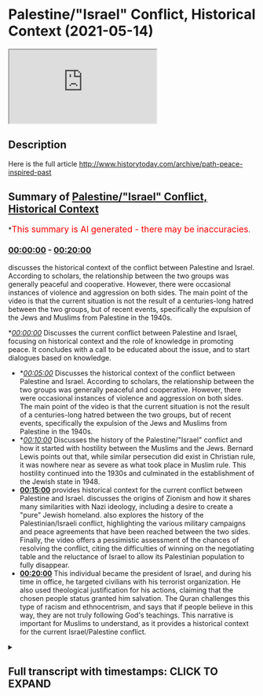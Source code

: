 # Palestine/"Israel" Conflict, Historical Context (2021-05-14)

<iframe loading='lazy' src='https://www.youtube.com/embed/9ZKuPycKiX8'></iframe>

## Description

Here is the full article 
http://www.historytoday.com/archive/path-peace-inspired-past

## Summary of [Palestine/"Israel" Conflict, Historical Context](https://www.youtube.com/watch?v=9ZKuPycKiX8)


*<span style="color:red; font-size:125%">This summary is AI generated - there may be inaccuracies</span>.

### [00:00:00](https://www.youtube.com/watch?v=9ZKuPycKiX8&t=0) - [00:20:00](https://www.youtube.com/watch?v=9ZKuPycKiX8&t=1200)

 discusses the historical context of the conflict between Palestine and Israel. According to scholars, the relationship between the two groups was generally peaceful and cooperative. However, there were occasional instances of violence and aggression on both sides. The main point of the video is that the current situation is not the result of a centuries-long hatred between the two groups, but of recent events, specifically the expulsion of the Jews and Muslims from Palestine in the 1940s.

**[00:00:00](https://www.youtube.com/watch?v=9ZKuPycKiX8&t=0)* Discusses the current conflict between Palestine and Israel, focusing on historical context and the role of knowledge in promoting peace. It concludes with a call to be educated about the issue, and to start dialogues based on knowledge.
* **[00:05:00](https://www.youtube.com/watch?v=9ZKuPycKiX8&t=300)* Discusses the historical context of the conflict between Palestine and Israel. According to scholars, the relationship between the two groups was generally peaceful and cooperative. However, there were occasional instances of violence and aggression on both sides. The main point of the video is that the current situation is not the result of a centuries-long hatred between the two groups, but of recent events, specifically the expulsion of the Jews and Muslims from Palestine in the 1940s.
* **[00:10:00](https://www.youtube.com/watch?v=9ZKuPycKiX8&t=600)* Discusses the history of the Palestine/"Israel" conflict and how it started with hostility between the Muslims and the Jews. Bernard Lewis points out that, while similar persecution did exist in Christian rule, it was nowhere near as severe as what took place in Muslim rule. This hostility continued into the 1930s and culminated in the establishment of the Jewish state in 1948.
* **[00:15:00](https://www.youtube.com/watch?v=9ZKuPycKiX8&t=900)**  provides historical context for the current conflict between Palestine and Israel. discusses the origins of Zionism and how it shares many similarities with Nazi ideology, including a desire to create a "pure" Jewish homeland.  also explores the history of the Palestinian/Israeli conflict, highlighting the various military campaigns and peace agreements that have been reached between the two sides. Finally, the video offers a pessimistic assessment of the chances of resolving the conflict, citing the difficulties of winning on the negotiating table and the reluctance of Israel to allow its Palestinian population to fully disappear.
* **[00:20:00](https://www.youtube.com/watch?v=9ZKuPycKiX8&t=1200)** This individual became the president of Israel, and during his time in office, he targeted civilians with his terrorist organization. He also used theological justification for his actions, claiming that the chosen people status granted him salvation. The Quran challenges this type of racism and ethnocentrism, and says that if people believe in this way, they are not truly following God's teachings. This narrative is important for Muslims to understand, as it provides a historical context for the current Israel/Palestine conflict.

<details><summary><h2>Full transcript with timestamps: CLICK TO EXPAND</h2></summary>

[0:00:02](https://youtu.be/9ZKuPycKiX8?t=2) we are witnessing some monstrous acts  
[0:00:04](https://youtu.be/9ZKuPycKiX8?t=4) being committed at the hands of the  
[0:00:05](https://youtu.be/9ZKuPycKiX8?t=5) israeli authorities  
[0:00:07](https://youtu.be/9ZKuPycKiX8?t=7) against civilian palestinians in  
[0:00:11](https://youtu.be/9ZKuPycKiX8?t=11) region and this is not something new  
[0:00:14](https://youtu.be/9ZKuPycKiX8?t=14) this is not something new that we are  
[0:00:16](https://youtu.be/9ZKuPycKiX8?t=16) witnessing we have witnessed this for  
[0:00:18](https://youtu.be/9ZKuPycKiX8?t=18) decades  
[0:00:19](https://youtu.be/9ZKuPycKiX8?t=19) since the advent of the so-called state  
[0:00:21](https://youtu.be/9ZKuPycKiX8?t=21) of israel in 1948 in may 1948  
[0:00:25](https://youtu.be/9ZKuPycKiX8?t=25) and that is simply because that state  
[0:00:27](https://youtu.be/9ZKuPycKiX8?t=27) has had an agenda  
[0:00:29](https://youtu.be/9ZKuPycKiX8?t=29) which has been uncovered now by  
[0:00:31](https://youtu.be/9ZKuPycKiX8?t=31) historians like ilan pape  
[0:00:34](https://youtu.be/9ZKuPycKiX8?t=34) and others like norman finkelstein who  
[0:00:36](https://youtu.be/9ZKuPycKiX8?t=36) have written extensively on these issues  
[0:00:39](https://youtu.be/9ZKuPycKiX8?t=39) whereby israeli authorities have been  
[0:00:43](https://youtu.be/9ZKuPycKiX8?t=43) exposed  
[0:00:44](https://youtu.be/9ZKuPycKiX8?t=44) for trying to ethnically cleanse  
[0:00:47](https://youtu.be/9ZKuPycKiX8?t=47) the areas of palestine from the arab  
[0:00:50](https://youtu.be/9ZKuPycKiX8?t=50) peoples  
[0:00:51](https://youtu.be/9ZKuPycKiX8?t=51) this is their agenda and why and how do  
[0:00:54](https://youtu.be/9ZKuPycKiX8?t=54) we know that  
[0:00:55](https://youtu.be/9ZKuPycKiX8?t=55) we know that from the records we know  
[0:00:58](https://youtu.be/9ZKuPycKiX8?t=58) that from  
[0:00:58](https://youtu.be/9ZKuPycKiX8?t=58) the days in which the very early state  
[0:01:01](https://youtu.be/9ZKuPycKiX8?t=61) of israel had plans  
[0:01:03](https://youtu.be/9ZKuPycKiX8?t=63) like plan elif and plan bet  
[0:01:07](https://youtu.be/9ZKuPycKiX8?t=67) and plan gimmel and not to forget the  
[0:01:10](https://youtu.be/9ZKuPycKiX8?t=70) most important  
[0:01:12](https://youtu.be/9ZKuPycKiX8?t=72) and severe of them all plan dalit  
[0:01:16](https://youtu.be/9ZKuPycKiX8?t=76) which explicitly mentions the intention  
[0:01:19](https://youtu.be/9ZKuPycKiX8?t=79) of the israeli government  
[0:01:21](https://youtu.be/9ZKuPycKiX8?t=81) or the israeli authorities to try and  
[0:01:24](https://youtu.be/9ZKuPycKiX8?t=84) dispose  
[0:01:24](https://youtu.be/9ZKuPycKiX8?t=84) of the land of trying to get rid of  
[0:01:28](https://youtu.be/9ZKuPycKiX8?t=88) quite frankly as many of the  
[0:01:30](https://youtu.be/9ZKuPycKiX8?t=90) palestinians as possible and they're  
[0:01:32](https://youtu.be/9ZKuPycKiX8?t=92) very  
[0:01:33](https://youtu.be/9ZKuPycKiX8?t=93) clear about those objectives only  
[0:01:34](https://youtu.be/9ZKuPycKiX8?t=94) someone who is  
[0:01:36](https://youtu.be/9ZKuPycKiX8?t=96) deluding themselves and who doesn't know  
[0:01:39](https://youtu.be/9ZKuPycKiX8?t=99) history  
[0:01:40](https://youtu.be/9ZKuPycKiX8?t=100) would pretend that that is not happening  
[0:01:43](https://youtu.be/9ZKuPycKiX8?t=103) in that area  
[0:01:44](https://youtu.be/9ZKuPycKiX8?t=104) as i've mentioned historians now look at  
[0:01:47](https://youtu.be/9ZKuPycKiX8?t=107) these  
[0:01:47](https://youtu.be/9ZKuPycKiX8?t=107) records like planned dalet and have  
[0:01:50](https://youtu.be/9ZKuPycKiX8?t=110) concluded  
[0:01:52](https://youtu.be/9ZKuPycKiX8?t=112) that this was the intention and is the  
[0:01:54](https://youtu.be/9ZKuPycKiX8?t=114) intention of the israeli authorities all  
[0:01:56](https://youtu.be/9ZKuPycKiX8?t=116) along  
[0:01:57](https://youtu.be/9ZKuPycKiX8?t=117) and if you look at what's been happening  
[0:02:00](https://youtu.be/9ZKuPycKiX8?t=120) from 1948  
[0:02:02](https://youtu.be/9ZKuPycKiX8?t=122) to this day you'll find that the  
[0:02:05](https://youtu.be/9ZKuPycKiX8?t=125) palestinian territories  
[0:02:07](https://youtu.be/9ZKuPycKiX8?t=127) have been shrinking in size in terms of  
[0:02:10](https://youtu.be/9ZKuPycKiX8?t=130) geographic location demography  
[0:02:14](https://youtu.be/9ZKuPycKiX8?t=134) and other things the question is what is  
[0:02:17](https://youtu.be/9ZKuPycKiX8?t=137) fueling  
[0:02:18](https://youtu.be/9ZKuPycKiX8?t=138) this conflict it's important that we  
[0:02:20](https://youtu.be/9ZKuPycKiX8?t=140) have the right diagnostic  
[0:02:22](https://youtu.be/9ZKuPycKiX8?t=142) to this so that we don't make rash  
[0:02:25](https://youtu.be/9ZKuPycKiX8?t=145) and hasty or generalized  
[0:02:28](https://youtu.be/9ZKuPycKiX8?t=148) or otherwise irresponsible judgments  
[0:02:32](https://youtu.be/9ZKuPycKiX8?t=152) as to why what is happening is happening  
[0:02:35](https://youtu.be/9ZKuPycKiX8?t=155) i want to submit to you today that what  
[0:02:36](https://youtu.be/9ZKuPycKiX8?t=156) is happening is happening not because of  
[0:02:38](https://youtu.be/9ZKuPycKiX8?t=158) religion  
[0:02:41](https://youtu.be/9ZKuPycKiX8?t=161) it's not because muslims hate jews or  
[0:02:44](https://youtu.be/9ZKuPycKiX8?t=164) jews hate muslims  
[0:02:45](https://youtu.be/9ZKuPycKiX8?t=165) or muslims cannot tolerate jews or jews  
[0:02:48](https://youtu.be/9ZKuPycKiX8?t=168) cannot tolerate muslims  
[0:02:50](https://youtu.be/9ZKuPycKiX8?t=170) or indeed because that within the  
[0:02:52](https://youtu.be/9ZKuPycKiX8?t=172) theological systems  
[0:02:53](https://youtu.be/9ZKuPycKiX8?t=173) of islam and or judaism there is a lack  
[0:02:57](https://youtu.be/9ZKuPycKiX8?t=177) of tolerance towards the other  
[0:03:00](https://youtu.be/9ZKuPycKiX8?t=180) and there are many things which can  
[0:03:01](https://youtu.be/9ZKuPycKiX8?t=181) prove this both contemporary  
[0:03:03](https://youtu.be/9ZKuPycKiX8?t=183) if you think about the last maybe 100  
[0:03:05](https://youtu.be/9ZKuPycKiX8?t=185) years  
[0:03:07](https://youtu.be/9ZKuPycKiX8?t=187) and medieval if you look at the  
[0:03:10](https://youtu.be/9ZKuPycKiX8?t=190) broad stroke historical trends that have  
[0:03:13](https://youtu.be/9ZKuPycKiX8?t=193) taken place  
[0:03:14](https://youtu.be/9ZKuPycKiX8?t=194) in many different countries in the last  
[0:03:17](https://youtu.be/9ZKuPycKiX8?t=197) thousand four hundred  
[0:03:18](https://youtu.be/9ZKuPycKiX8?t=198) and forty four years of islamic history  
[0:03:20](https://youtu.be/9ZKuPycKiX8?t=200) so let's go over some of those things  
[0:03:22](https://youtu.be/9ZKuPycKiX8?t=202) first because it's important  
[0:03:23](https://youtu.be/9ZKuPycKiX8?t=203) people are saying what should we do and  
[0:03:25](https://youtu.be/9ZKuPycKiX8?t=205) what is the solution  
[0:03:27](https://youtu.be/9ZKuPycKiX8?t=207) the first part of the solution is to be  
[0:03:30](https://youtu.be/9ZKuPycKiX8?t=210) educated about this topic  
[0:03:32](https://youtu.be/9ZKuPycKiX8?t=212) after one is educated about this topic  
[0:03:35](https://youtu.be/9ZKuPycKiX8?t=215) one can  
[0:03:36](https://youtu.be/9ZKuPycKiX8?t=216) have conversations based on knowledge  
[0:03:39](https://youtu.be/9ZKuPycKiX8?t=219) which can have a narrative  
[0:03:41](https://youtu.be/9ZKuPycKiX8?t=221) influencing effect both in the public  
[0:03:43](https://youtu.be/9ZKuPycKiX8?t=223) sphere and in private  
[0:03:44](https://youtu.be/9ZKuPycKiX8?t=224) circles that's the first thing and it's  
[0:03:48](https://youtu.be/9ZKuPycKiX8?t=228) always the case with the muslim  
[0:03:50](https://youtu.be/9ZKuPycKiX8?t=230) that at least from our perspective  
[0:03:53](https://youtu.be/9ZKuPycKiX8?t=233) everything should start with the pen  
[0:03:54](https://youtu.be/9ZKuPycKiX8?t=234) as allah the first thing that was  
[0:03:57](https://youtu.be/9ZKuPycKiX8?t=237) revealed  
[0:03:58](https://youtu.be/9ZKuPycKiX8?t=238) in the quran  
[0:04:07](https://youtu.be/9ZKuPycKiX8?t=247) who created who created who created the  
[0:04:11](https://youtu.be/9ZKuPycKiX8?t=251) human being from clubs  
[0:04:17](https://youtu.be/9ZKuPycKiX8?t=257) [Music]  
[0:04:22](https://youtu.be/9ZKuPycKiX8?t=262) and your lord is the most generous the  
[0:04:24](https://youtu.be/9ZKuPycKiX8?t=264) one who taught  
[0:04:26](https://youtu.be/9ZKuPycKiX8?t=266) with the pen with the pen so everything  
[0:04:29](https://youtu.be/9ZKuPycKiX8?t=269) must start  
[0:04:31](https://youtu.be/9ZKuPycKiX8?t=271) with knowledge and the pen even  
[0:04:34](https://youtu.be/9ZKuPycKiX8?t=274) islamic theology  
[0:04:40](https://youtu.be/9ZKuPycKiX8?t=280) know that it's everything starts  
[0:04:43](https://youtu.be/9ZKuPycKiX8?t=283) with knowledge so how do we  
[0:04:47](https://youtu.be/9ZKuPycKiX8?t=287) show how do we show  
[0:04:50](https://youtu.be/9ZKuPycKiX8?t=290) and prove that actually it's not a  
[0:04:52](https://youtu.be/9ZKuPycKiX8?t=292) religious tension  
[0:04:54](https://youtu.be/9ZKuPycKiX8?t=294) if you look at the history of muslims  
[0:04:56](https://youtu.be/9ZKuPycKiX8?t=296) and jews  
[0:04:58](https://youtu.be/9ZKuPycKiX8?t=298) starting with the conquest of jerusalem  
[0:05:01](https://youtu.be/9ZKuPycKiX8?t=301) in 638  
[0:05:02](https://youtu.be/9ZKuPycKiX8?t=302) by ahmad even someone  
[0:05:05](https://youtu.be/9ZKuPycKiX8?t=305) like michael sir michael gilbert who i  
[0:05:08](https://youtu.be/9ZKuPycKiX8?t=308) will link his article is a very short  
[0:05:11](https://youtu.be/9ZKuPycKiX8?t=311) brief and important read  
[0:05:15](https://youtu.be/9ZKuPycKiX8?t=315) read this article it's an incredibly  
[0:05:16](https://youtu.be/9ZKuPycKiX8?t=316) important article it's not written by a  
[0:05:18](https://youtu.be/9ZKuPycKiX8?t=318) muslim for propaganda purposes or  
[0:05:20](https://youtu.be/9ZKuPycKiX8?t=320) anything like this  
[0:05:21](https://youtu.be/9ZKuPycKiX8?t=321) by a british historian of the highest  
[0:05:23](https://youtu.be/9ZKuPycKiX8?t=323) eminence  
[0:05:25](https://youtu.be/9ZKuPycKiX8?t=325) the account that he gives and the  
[0:05:27](https://youtu.be/9ZKuPycKiX8?t=327) account that even someone like thomas  
[0:05:29](https://youtu.be/9ZKuPycKiX8?t=329) walker arnold  
[0:05:30](https://youtu.be/9ZKuPycKiX8?t=330) who is an orientalist gives in his the  
[0:05:33](https://youtu.be/9ZKuPycKiX8?t=333) preaching of islam a book an orientalist  
[0:05:35](https://youtu.be/9ZKuPycKiX8?t=335) book  
[0:05:37](https://youtu.be/9ZKuPycKiX8?t=337) some decades many decades ago and many  
[0:05:40](https://youtu.be/9ZKuPycKiX8?t=340) other people  
[0:05:41](https://youtu.be/9ZKuPycKiX8?t=341) give even bernard lewis who was one of  
[0:05:44](https://youtu.be/9ZKuPycKiX8?t=344) the most ardent and polemical people  
[0:05:46](https://youtu.be/9ZKuPycKiX8?t=346) against islam  
[0:05:47](https://youtu.be/9ZKuPycKiX8?t=347) and the islamic civilization all of  
[0:05:50](https://youtu.be/9ZKuPycKiX8?t=350) those people admit  
[0:05:52](https://youtu.be/9ZKuPycKiX8?t=352) that in fact that in fact there was a  
[0:05:56](https://youtu.be/9ZKuPycKiX8?t=356) there was an air of tolerance there was  
[0:05:58](https://youtu.be/9ZKuPycKiX8?t=358) an air of tolerance  
[0:06:00](https://youtu.be/9ZKuPycKiX8?t=360) and when um he came he allowed the jews  
[0:06:04](https://youtu.be/9ZKuPycKiX8?t=364) to settle back into jerusalem  
[0:06:06](https://youtu.be/9ZKuPycKiX8?t=366) and for those who know ancient history  
[0:06:08](https://youtu.be/9ZKuPycKiX8?t=368) will know that there was something  
[0:06:10](https://youtu.be/9ZKuPycKiX8?t=370) called the siege of jerusalem in 70 a.d  
[0:06:13](https://youtu.be/9ZKuPycKiX8?t=373) where the jews were literally kicked out  
[0:06:15](https://youtu.be/9ZKuPycKiX8?t=375) of their homes  
[0:06:17](https://youtu.be/9ZKuPycKiX8?t=377) at the hands of the romans you see how  
[0:06:19](https://youtu.be/9ZKuPycKiX8?t=379) subhanallah how history repeats itself  
[0:06:21](https://youtu.be/9ZKuPycKiX8?t=381) but now the perpetrators have become the  
[0:06:23](https://youtu.be/9ZKuPycKiX8?t=383) victims  
[0:06:24](https://youtu.be/9ZKuPycKiX8?t=384) and the victims have become the  
[0:06:26](https://youtu.be/9ZKuPycKiX8?t=386) perpetrators  
[0:06:28](https://youtu.be/9ZKuPycKiX8?t=388) the the perpetrators have become the  
[0:06:30](https://youtu.be/9ZKuPycKiX8?t=390) victims and the victims have become the  
[0:06:32](https://youtu.be/9ZKuPycKiX8?t=392) perpetrators  
[0:06:33](https://youtu.be/9ZKuPycKiX8?t=393) now it's not the roman empire kicking  
[0:06:35](https://youtu.be/9ZKuPycKiX8?t=395) out the jews from judea  
[0:06:37](https://youtu.be/9ZKuPycKiX8?t=397) now it's the opposite now it's the jews  
[0:06:39](https://youtu.be/9ZKuPycKiX8?t=399) kicking out the muslims from palestine  
[0:06:41](https://youtu.be/9ZKuPycKiX8?t=401) the original inhabitants but let that be  
[0:06:43](https://youtu.be/9ZKuPycKiX8?t=403) a side note for now  
[0:06:46](https://youtu.be/9ZKuPycKiX8?t=406) 638 you had peaceful collaboration  
[0:06:49](https://youtu.be/9ZKuPycKiX8?t=409) you had a system where muslims  
[0:06:53](https://youtu.be/9ZKuPycKiX8?t=413) christians and jews all lived  
[0:06:54](https://youtu.be/9ZKuPycKiX8?t=414) side by side there was no  
[0:06:58](https://youtu.be/9ZKuPycKiX8?t=418) genocide no one has said this and in  
[0:07:01](https://youtu.be/9ZKuPycKiX8?t=421) fact this would be an a historical claim  
[0:07:03](https://youtu.be/9ZKuPycKiX8?t=423) that you cannot even make  
[0:07:04](https://youtu.be/9ZKuPycKiX8?t=424) you cannot make this claim there was no  
[0:07:06](https://youtu.be/9ZKuPycKiX8?t=426) for forced  
[0:07:08](https://youtu.be/9ZKuPycKiX8?t=428) religious uh conversion  
[0:07:11](https://youtu.be/9ZKuPycKiX8?t=431) even thomas walker arnold mentions this  
[0:07:13](https://youtu.be/9ZKuPycKiX8?t=433) in his book  
[0:07:16](https://youtu.be/9ZKuPycKiX8?t=436) there was giving to the jews  
[0:07:19](https://youtu.be/9ZKuPycKiX8?t=439) and to christians and to other  
[0:07:21](https://youtu.be/9ZKuPycKiX8?t=441) communities  
[0:07:23](https://youtu.be/9ZKuPycKiX8?t=443) a right to basically rule by what they  
[0:07:26](https://youtu.be/9ZKuPycKiX8?t=446) believe in  
[0:07:27](https://youtu.be/9ZKuPycKiX8?t=447) and this is extremely explicit in the  
[0:07:30](https://youtu.be/9ZKuPycKiX8?t=450) islamic texts  
[0:07:32](https://youtu.be/9ZKuPycKiX8?t=452) then you had then you had different  
[0:07:35](https://youtu.be/9ZKuPycKiX8?t=455) empires  
[0:07:36](https://youtu.be/9ZKuPycKiX8?t=456) and we can't go through a thousand four  
[0:07:37](https://youtu.be/9ZKuPycKiX8?t=457) hundred years of empires but  
[0:07:40](https://youtu.be/9ZKuPycKiX8?t=460) suffice it for me to say today that when  
[0:07:42](https://youtu.be/9ZKuPycKiX8?t=462) you had conviventia  
[0:07:44](https://youtu.be/9ZKuPycKiX8?t=464) convavencia in spain  
[0:07:48](https://youtu.be/9ZKuPycKiX8?t=468) in spain which basically means a  
[0:07:50](https://youtu.be/9ZKuPycKiX8?t=470) collaboration between jews christians  
[0:07:52](https://youtu.be/9ZKuPycKiX8?t=472) and muslims and  
[0:07:53](https://youtu.be/9ZKuPycKiX8?t=473) coexistence so much so that in 1492  
[0:07:59](https://youtu.be/9ZKuPycKiX8?t=479) when the expulsion of the muslims and  
[0:08:01](https://youtu.be/9ZKuPycKiX8?t=481) jews took place and the inquisition took  
[0:08:03](https://youtu.be/9ZKuPycKiX8?t=483) place  
[0:08:04](https://youtu.be/9ZKuPycKiX8?t=484) jewish people and gilbert sir michael  
[0:08:07](https://youtu.be/9ZKuPycKiX8?t=487) gilbert talks about this in his article  
[0:08:08](https://youtu.be/9ZKuPycKiX8?t=488) which you must read  
[0:08:10](https://youtu.be/9ZKuPycKiX8?t=490) jewish people ran to the ottoman empire  
[0:08:13](https://youtu.be/9ZKuPycKiX8?t=493) for safe haven  
[0:08:14](https://youtu.be/9ZKuPycKiX8?t=494) they ran to the muslims for say and what  
[0:08:16](https://youtu.be/9ZKuPycKiX8?t=496) did the ottomans do did they  
[0:08:18](https://youtu.be/9ZKuPycKiX8?t=498) kill them did they enslave them no they  
[0:08:20](https://youtu.be/9ZKuPycKiX8?t=500) did not  
[0:08:21](https://youtu.be/9ZKuPycKiX8?t=501) that is a historical they gave them a  
[0:08:23](https://youtu.be/9ZKuPycKiX8?t=503) space to worship  
[0:08:26](https://youtu.be/9ZKuPycKiX8?t=506) to believe and so on and before the  
[0:08:29](https://youtu.be/9ZKuPycKiX8?t=509) ottomans even  
[0:08:30](https://youtu.be/9ZKuPycKiX8?t=510) the spanish empire in the spanish  
[0:08:32](https://youtu.be/9ZKuPycKiX8?t=512) inhabited  
[0:08:33](https://youtu.be/9ZKuPycKiX8?t=513) muslim area or areas  
[0:08:36](https://youtu.be/9ZKuPycKiX8?t=516) you find that some of the greatest  
[0:08:39](https://youtu.be/9ZKuPycKiX8?t=519) jewish thinkers of all time  
[0:08:41](https://youtu.be/9ZKuPycKiX8?t=521) like musa bin mahyun maimonides existed  
[0:08:45](https://youtu.be/9ZKuPycKiX8?t=525) and he produced his best works under  
[0:08:47](https://youtu.be/9ZKuPycKiX8?t=527) muslims in fact  
[0:08:49](https://youtu.be/9ZKuPycKiX8?t=529) the enlightenment of the jews the golden  
[0:08:52](https://youtu.be/9ZKuPycKiX8?t=532) age of jewish  
[0:08:54](https://youtu.be/9ZKuPycKiX8?t=534) of the jury took place under muslim rule  
[0:08:59](https://youtu.be/9ZKuPycKiX8?t=539) it took place under muslim rule  
[0:09:03](https://youtu.be/9ZKuPycKiX8?t=543) so one cannot say  
[0:09:07](https://youtu.be/9ZKuPycKiX8?t=547) that in fact this is that the muslims  
[0:09:10](https://youtu.be/9ZKuPycKiX8?t=550) and jews had this  
[0:09:11](https://youtu.be/9ZKuPycKiX8?t=551) horrible relationship yes of course  
[0:09:14](https://youtu.be/9ZKuPycKiX8?t=554) there were times when muslims and jews  
[0:09:15](https://youtu.be/9ZKuPycKiX8?t=555) went to war  
[0:09:17](https://youtu.be/9ZKuPycKiX8?t=557) but that was i will i will put to you  
[0:09:20](https://youtu.be/9ZKuPycKiX8?t=560) that  
[0:09:20](https://youtu.be/9ZKuPycKiX8?t=560) was the historical exception and not the  
[0:09:23](https://youtu.be/9ZKuPycKiX8?t=563) rule  
[0:09:24](https://youtu.be/9ZKuPycKiX8?t=564) the rule was for hundreds of years  
[0:09:26](https://youtu.be/9ZKuPycKiX8?t=566) muslims had protected jewish people  
[0:09:30](https://youtu.be/9ZKuPycKiX8?t=570) so much so that someone like bernard  
[0:09:33](https://youtu.be/9ZKuPycKiX8?t=573) lewis  
[0:09:34](https://youtu.be/9ZKuPycKiX8?t=574) who gilbert mentions in his article  
[0:09:36](https://youtu.be/9ZKuPycKiX8?t=576) which i'll put down  
[0:09:37](https://youtu.be/9ZKuPycKiX8?t=577) someone like bernard lewis freely admits  
[0:09:40](https://youtu.be/9ZKuPycKiX8?t=580) and he is  
[0:09:41](https://youtu.be/9ZKuPycKiX8?t=581) as i mentioned a polemic against islam  
[0:09:43](https://youtu.be/9ZKuPycKiX8?t=583) and islamic civilization  
[0:09:44](https://youtu.be/9ZKuPycKiX8?t=584) that something to this effect that i'm  
[0:09:46](https://youtu.be/9ZKuPycKiX8?t=586) paraphrasing but the best time  
[0:09:50](https://youtu.be/9ZKuPycKiX8?t=590) in the uh the best time  
[0:09:53](https://youtu.be/9ZKuPycKiX8?t=593) in the in the muslim empire didn't  
[0:09:55](https://youtu.be/9ZKuPycKiX8?t=595) amount to the worst time in the  
[0:09:56](https://youtu.be/9ZKuPycKiX8?t=596) christian empire in other words  
[0:09:58](https://youtu.be/9ZKuPycKiX8?t=598) the the jews under the muslim  
[0:10:02](https://youtu.be/9ZKuPycKiX8?t=602) under muslim rule were not persecuted  
[0:10:05](https://youtu.be/9ZKuPycKiX8?t=605) in any way shape or form comparable to  
[0:10:08](https://youtu.be/9ZKuPycKiX8?t=608) that which happened in christian  
[0:10:10](https://youtu.be/9ZKuPycKiX8?t=610) rule with the spanish inquisition  
[0:10:14](https://youtu.be/9ZKuPycKiX8?t=614) and with the hitler with the pogroms  
[0:10:19](https://youtu.be/9ZKuPycKiX8?t=619) and so many other events that we can  
[0:10:21](https://youtu.be/9ZKuPycKiX8?t=621) cite  
[0:10:22](https://youtu.be/9ZKuPycKiX8?t=622) no such events equivalent to that  
[0:10:24](https://youtu.be/9ZKuPycKiX8?t=624) existed in the muslim world  
[0:10:26](https://youtu.be/9ZKuPycKiX8?t=626) at all according to bernard lewis and  
[0:10:28](https://youtu.be/9ZKuPycKiX8?t=628) this is mentioned by  
[0:10:29](https://youtu.be/9ZKuPycKiX8?t=629) sir michael gilbert so when did this  
[0:10:33](https://youtu.be/9ZKuPycKiX8?t=633) hostility start taking place  
[0:10:36](https://youtu.be/9ZKuPycKiX8?t=636) when did really the war start to  
[0:10:38](https://youtu.be/9ZKuPycKiX8?t=638) proliferate  
[0:10:40](https://youtu.be/9ZKuPycKiX8?t=640) and the hatred started to become  
[0:10:43](https://youtu.be/9ZKuPycKiX8?t=643) apparent to the degree  
[0:10:46](https://youtu.be/9ZKuPycKiX8?t=646) to which it is now sir michael gilbert  
[0:10:51](https://youtu.be/9ZKuPycKiX8?t=651) says that in fact this took place at the  
[0:10:54](https://youtu.be/9ZKuPycKiX8?t=654) advent of  
[0:10:55](https://youtu.be/9ZKuPycKiX8?t=655) zionism and this is a view widely  
[0:10:58](https://youtu.be/9ZKuPycKiX8?t=658) accepted among historians  
[0:11:02](https://youtu.be/9ZKuPycKiX8?t=662) if you look at the recent past if you  
[0:11:05](https://youtu.be/9ZKuPycKiX8?t=665) look at the recent past  
[0:11:07](https://youtu.be/9ZKuPycKiX8?t=667) you had of and obviously these things  
[0:11:09](https://youtu.be/9ZKuPycKiX8?t=669) require  
[0:11:10](https://youtu.be/9ZKuPycKiX8?t=670) lectures in their own but i will  
[0:11:12](https://youtu.be/9ZKuPycKiX8?t=672) passively talk about this and you can go  
[0:11:14](https://youtu.be/9ZKuPycKiX8?t=674) research in your time but you had the  
[0:11:15](https://youtu.be/9ZKuPycKiX8?t=675) balfour  
[0:11:16](https://youtu.be/9ZKuPycKiX8?t=676) declaration 1917 where  
[0:11:19](https://youtu.be/9ZKuPycKiX8?t=679) britain promised  
[0:11:23](https://youtu.be/9ZKuPycKiX8?t=683) the jewish people or the zionists at  
[0:11:26](https://youtu.be/9ZKuPycKiX8?t=686) that time  
[0:11:27](https://youtu.be/9ZKuPycKiX8?t=687) that they will facilitate for them a  
[0:11:29](https://youtu.be/9ZKuPycKiX8?t=689) homeland  
[0:11:30](https://youtu.be/9ZKuPycKiX8?t=690) in palestine and bear in mind britain  
[0:11:33](https://youtu.be/9ZKuPycKiX8?t=693) didn't have a mandate for palestine  
[0:11:35](https://youtu.be/9ZKuPycKiX8?t=695) in 1917 the war was still going on world  
[0:11:38](https://youtu.be/9ZKuPycKiX8?t=698) war one was still going on at that time  
[0:11:40](https://youtu.be/9ZKuPycKiX8?t=700) and so they had a mandate for they had a  
[0:11:43](https://youtu.be/9ZKuPycKiX8?t=703) mandate for  
[0:11:44](https://youtu.be/9ZKuPycKiX8?t=704) palestine in 1920 and from the years of  
[0:11:47](https://youtu.be/9ZKuPycKiX8?t=707) 1920 to 1948  
[0:11:49](https://youtu.be/9ZKuPycKiX8?t=709) there was a struggle within where there  
[0:11:52](https://youtu.be/9ZKuPycKiX8?t=712) was a struggle within  
[0:11:54](https://youtu.be/9ZKuPycKiX8?t=714) palestine so much so  
[0:11:58](https://youtu.be/9ZKuPycKiX8?t=718) that what happened is in the 30s in  
[0:12:02](https://youtu.be/9ZKuPycKiX8?t=722) particular  
[0:12:02](https://youtu.be/9ZKuPycKiX8?t=722) in the 30s in particular you had  
[0:12:04](https://youtu.be/9ZKuPycKiX8?t=724) something called the arab revolt in 1936  
[0:12:07](https://youtu.be/9ZKuPycKiX8?t=727) which took place because of an  
[0:12:09](https://youtu.be/9ZKuPycKiX8?t=729) increasing  
[0:12:10](https://youtu.be/9ZKuPycKiX8?t=730) jewish immigration obviously you will  
[0:12:13](https://youtu.be/9ZKuPycKiX8?t=733) know if you know german history as well  
[0:12:15](https://youtu.be/9ZKuPycKiX8?t=735) if you study it gcses or whatever  
[0:12:18](https://youtu.be/9ZKuPycKiX8?t=738) that hitler became chancellor of the  
[0:12:19](https://youtu.be/9ZKuPycKiX8?t=739) exchequer in the early 30s 1933  
[0:12:23](https://youtu.be/9ZKuPycKiX8?t=743) and the nuremberg laws took place in  
[0:12:25](https://youtu.be/9ZKuPycKiX8?t=745) 1934.  
[0:12:27](https://youtu.be/9ZKuPycKiX8?t=747) so in 1934 is when the nuremberg  
[0:12:29](https://youtu.be/9ZKuPycKiX8?t=749) starting to take place  
[0:12:30](https://youtu.be/9ZKuPycKiX8?t=750) that's where you find so many jews like  
[0:12:33](https://youtu.be/9ZKuPycKiX8?t=753) to come from germany but not just  
[0:12:34](https://youtu.be/9ZKuPycKiX8?t=754) germany  
[0:12:35](https://youtu.be/9ZKuPycKiX8?t=755) from poland and from russia and  
[0:12:36](https://youtu.be/9ZKuPycKiX8?t=756) different parts of the european world  
[0:12:39](https://youtu.be/9ZKuPycKiX8?t=759) and they were coming and overflowing  
[0:12:43](https://youtu.be/9ZKuPycKiX8?t=763) overflowing a country with very small  
[0:12:45](https://youtu.be/9ZKuPycKiX8?t=765) population which was at that time  
[0:12:46](https://youtu.be/9ZKuPycKiX8?t=766) palestine  
[0:12:47](https://youtu.be/9ZKuPycKiX8?t=767) and this culminated you could say in  
[0:12:50](https://youtu.be/9ZKuPycKiX8?t=770) what was referred to as the arab revolt  
[0:12:51](https://youtu.be/9ZKuPycKiX8?t=771) because  
[0:12:52](https://youtu.be/9ZKuPycKiX8?t=772) how can you bring all these people maybe  
[0:12:54](https://youtu.be/9ZKuPycKiX8?t=774) 150  
[0:12:55](https://youtu.be/9ZKuPycKiX8?t=775) 000 people according to huritz in his  
[0:12:57](https://youtu.be/9ZKuPycKiX8?t=777) book the struggle for palestine  
[0:13:00](https://youtu.be/9ZKuPycKiX8?t=780) he talks about and you can look at that  
[0:13:02](https://youtu.be/9ZKuPycKiX8?t=782) book because it's it's not even written  
[0:13:04](https://youtu.be/9ZKuPycKiX8?t=784) by  
[0:13:04](https://youtu.be/9ZKuPycKiX8?t=784) it's written by i think is mutual is a  
[0:13:06](https://youtu.be/9ZKuPycKiX8?t=786) jew himself  
[0:13:07](https://youtu.be/9ZKuPycKiX8?t=787) but it's a classic on this talks about  
[0:13:10](https://youtu.be/9ZKuPycKiX8?t=790) the fact that these people are coming in  
[0:13:11](https://youtu.be/9ZKuPycKiX8?t=791) in 30s early 30s  
[0:13:13](https://youtu.be/9ZKuPycKiX8?t=793) in swathes and overpopulating the  
[0:13:17](https://youtu.be/9ZKuPycKiX8?t=797) uh overpopulating palestine and then in  
[0:13:19](https://youtu.be/9ZKuPycKiX8?t=799) 1939  
[0:13:20](https://youtu.be/9ZKuPycKiX8?t=800) i'm quickly going through this you had  
[0:13:23](https://youtu.be/9ZKuPycKiX8?t=803) the white paper  
[0:13:24](https://youtu.be/9ZKuPycKiX8?t=804) and you can go and research what that is  
[0:13:25](https://youtu.be/9ZKuPycKiX8?t=805) it's a particular paper that took place  
[0:13:27](https://youtu.be/9ZKuPycKiX8?t=807) uh that was written by the british  
[0:13:29](https://youtu.be/9ZKuPycKiX8?t=809) mandate which  
[0:13:31](https://youtu.be/9ZKuPycKiX8?t=811) which caused very much agony and  
[0:13:34](https://youtu.be/9ZKuPycKiX8?t=814) commotion  
[0:13:35](https://youtu.be/9ZKuPycKiX8?t=815) and then after that you had in 1940  
[0:13:38](https://youtu.be/9ZKuPycKiX8?t=818) the establishment of it of  
[0:13:41](https://youtu.be/9ZKuPycKiX8?t=821) the military win with the blessings by  
[0:13:44](https://youtu.be/9ZKuPycKiX8?t=824) the way and this is according to herod's  
[0:13:45](https://youtu.be/9ZKuPycKiX8?t=825) of will of winston churchill that now  
[0:13:48](https://youtu.be/9ZKuPycKiX8?t=828) they decide to have the hagganah and the  
[0:13:50](https://youtu.be/9ZKuPycKiX8?t=830) urgon  
[0:13:51](https://youtu.be/9ZKuPycKiX8?t=831) and the hagana was a paramilitary group  
[0:13:54](https://youtu.be/9ZKuPycKiX8?t=834) and this is the beginnings of the jewish  
[0:13:56](https://youtu.be/9ZKuPycKiX8?t=836) state if you really want to  
[0:13:57](https://youtu.be/9ZKuPycKiX8?t=837) pin it down it was when they had defense  
[0:14:00](https://youtu.be/9ZKuPycKiX8?t=840) systems in place  
[0:14:01](https://youtu.be/9ZKuPycKiX8?t=841) the hagener the hagen up  
[0:14:05](https://youtu.be/9ZKuPycKiX8?t=845) in the 1940s early 1940s  
[0:14:09](https://youtu.be/9ZKuPycKiX8?t=849) and the irg which are a terrorist  
[0:14:10](https://youtu.be/9ZKuPycKiX8?t=850) organization  
[0:14:12](https://youtu.be/9ZKuPycKiX8?t=852) now they started to defend themselves  
[0:14:14](https://youtu.be/9ZKuPycKiX8?t=854) and what they mean by that really  
[0:14:16](https://youtu.be/9ZKuPycKiX8?t=856) especially in the case of the argument  
[0:14:18](https://youtu.be/9ZKuPycKiX8?t=858) is commit terrorist heinous acts which  
[0:14:20](https://youtu.be/9ZKuPycKiX8?t=860) were recognized as terrorists  
[0:14:21](https://youtu.be/9ZKuPycKiX8?t=861) terroristic by almost everybody the  
[0:14:23](https://youtu.be/9ZKuPycKiX8?t=863) americans the british and everyone  
[0:14:24](https://youtu.be/9ZKuPycKiX8?t=864) because in fact and i mentioned this  
[0:14:26](https://youtu.be/9ZKuPycKiX8?t=866) quite often  
[0:14:28](https://youtu.be/9ZKuPycKiX8?t=868) it culminated probably one of the most  
[0:14:30](https://youtu.be/9ZKuPycKiX8?t=870) severe terrorist attacks in 1946  
[0:14:34](https://youtu.be/9ZKuPycKiX8?t=874) where these people the of gun  
[0:14:37](https://youtu.be/9ZKuPycKiX8?t=877) went into the king david hotel and  
[0:14:39](https://youtu.be/9ZKuPycKiX8?t=879) killed 91  
[0:14:40](https://youtu.be/9ZKuPycKiX8?t=880) people innocents innocent people they  
[0:14:43](https://youtu.be/9ZKuPycKiX8?t=883) went into a hotel in jerusalem in east  
[0:14:45](https://youtu.be/9ZKuPycKiX8?t=885) jerusalem and killed people  
[0:14:47](https://youtu.be/9ZKuPycKiX8?t=887) and you see they were rewarded for their  
[0:14:49](https://youtu.be/9ZKuPycKiX8?t=889) terrorism  
[0:14:50](https://youtu.be/9ZKuPycKiX8?t=890) by the british and the u.n two years  
[0:14:52](https://youtu.be/9ZKuPycKiX8?t=892) later by getting a state  
[0:14:54](https://youtu.be/9ZKuPycKiX8?t=894) in their name in 1948  
[0:14:58](https://youtu.be/9ZKuPycKiX8?t=898) and what a precedent to set  
[0:15:01](https://youtu.be/9ZKuPycKiX8?t=901) what a precedent to set they were  
[0:15:03](https://youtu.be/9ZKuPycKiX8?t=903) rewarded for their terrorism  
[0:15:05](https://youtu.be/9ZKuPycKiX8?t=905) because the ruling powers and the man  
[0:15:08](https://youtu.be/9ZKuPycKiX8?t=908) the british mandate and so on they had  
[0:15:09](https://youtu.be/9ZKuPycKiX8?t=909) enough of this  
[0:15:10](https://youtu.be/9ZKuPycKiX8?t=910) and so the case was referred to the un  
[0:15:12](https://youtu.be/9ZKuPycKiX8?t=912) and 1948 lo and behold  
[0:15:14](https://youtu.be/9ZKuPycKiX8?t=914) you have the state of israel and then  
[0:15:17](https://youtu.be/9ZKuPycKiX8?t=917) you have  
[0:15:18](https://youtu.be/9ZKuPycKiX8?t=918) of course the wars you have a 1948 war  
[0:15:23](https://youtu.be/9ZKuPycKiX8?t=923) and then you have the 1966 war and the  
[0:15:25](https://youtu.be/9ZKuPycKiX8?t=925) 1966 wars with  
[0:15:27](https://youtu.be/9ZKuPycKiX8?t=927) egypt and other neighboring states like  
[0:15:29](https://youtu.be/9ZKuPycKiX8?t=929) jordan and so on  
[0:15:30](https://youtu.be/9ZKuPycKiX8?t=930) where they lost decisively  
[0:15:33](https://youtu.be/9ZKuPycKiX8?t=933) because obviously america had a hand in  
[0:15:35](https://youtu.be/9ZKuPycKiX8?t=935) that war and  
[0:15:36](https://youtu.be/9ZKuPycKiX8?t=936) they were not prepared and they had arab  
[0:15:38](https://youtu.be/9ZKuPycKiX8?t=938) nationalism and they were not  
[0:15:40](https://youtu.be/9ZKuPycKiX8?t=940) really effective and then 1973  
[0:15:43](https://youtu.be/9ZKuPycKiX8?t=943) with another war which is held in  
[0:15:46](https://youtu.be/9ZKuPycKiX8?t=946) egyptian  
[0:15:47](https://youtu.be/9ZKuPycKiX8?t=947) history at least as one of the great  
[0:15:49](https://youtu.be/9ZKuPycKiX8?t=949) victories and i see why they think that  
[0:15:51](https://youtu.be/9ZKuPycKiX8?t=951) because at least they've regained sinai  
[0:15:55](https://youtu.be/9ZKuPycKiX8?t=955) they regained sinai in 1973  
[0:15:59](https://youtu.be/9ZKuPycKiX8?t=959) but we still have the issue as it is now  
[0:16:01](https://youtu.be/9ZKuPycKiX8?t=961) and then you have all these accords that  
[0:16:02](https://youtu.be/9ZKuPycKiX8?t=962) took place before  
[0:16:03](https://youtu.be/9ZKuPycKiX8?t=963) in between that time period and then you  
[0:16:05](https://youtu.be/9ZKuPycKiX8?t=965) had the struggle which continued  
[0:16:07](https://youtu.be/9ZKuPycKiX8?t=967) and you had the intifadas into father  
[0:16:09](https://youtu.be/9ZKuPycKiX8?t=969) one intifada  
[0:16:10](https://youtu.be/9ZKuPycKiX8?t=970) ii and then you had these operations  
[0:16:13](https://youtu.be/9ZKuPycKiX8?t=973) against  
[0:16:13](https://youtu.be/9ZKuPycKiX8?t=973) gaza cast lead and protective edge  
[0:16:16](https://youtu.be/9ZKuPycKiX8?t=976) two major operations which killed  
[0:16:19](https://youtu.be/9ZKuPycKiX8?t=979) claimed the lives of many different  
[0:16:20](https://youtu.be/9ZKuPycKiX8?t=980) people  
[0:16:21](https://youtu.be/9ZKuPycKiX8?t=981) in the early 2000s you also had the  
[0:16:23](https://youtu.be/9ZKuPycKiX8?t=983) removal of the movement  
[0:16:25](https://youtu.be/9ZKuPycKiX8?t=985) away of the jewish settlers from hazzard  
[0:16:28](https://youtu.be/9ZKuPycKiX8?t=988) under the reign of ariel sharon is very  
[0:16:31](https://youtu.be/9ZKuPycKiX8?t=991) interesting  
[0:16:32](https://youtu.be/9ZKuPycKiX8?t=992) because i actually watched some videos  
[0:16:36](https://youtu.be/9ZKuPycKiX8?t=996) of those individuals the jewish settlers  
[0:16:38](https://youtu.be/9ZKuPycKiX8?t=998) in gaza  
[0:16:39](https://youtu.be/9ZKuPycKiX8?t=999) they were leaving because they were  
[0:16:41](https://youtu.be/9ZKuPycKiX8?t=1001) being told to leave by ariel sharon  
[0:16:44](https://youtu.be/9ZKuPycKiX8?t=1004) and as they were leaving they were  
[0:16:45](https://youtu.be/9ZKuPycKiX8?t=1005) destroying their homes and this exactly  
[0:16:48](https://youtu.be/9ZKuPycKiX8?t=1008) mimics what happened to bernoull  
[0:16:49](https://youtu.be/9ZKuPycKiX8?t=1009) which was a tribe of the jewish people  
[0:16:51](https://youtu.be/9ZKuPycKiX8?t=1011) at the time of the prophet muhammad  
[0:17:01](https://youtu.be/9ZKuPycKiX8?t=1021) that they destroyed their own homes  
[0:17:02](https://youtu.be/9ZKuPycKiX8?t=1022) exactly the same thing they were exiled  
[0:17:04](https://youtu.be/9ZKuPycKiX8?t=1024) and they destroyed their own homes  
[0:17:05](https://youtu.be/9ZKuPycKiX8?t=1025) before they leave so they don't they  
[0:17:07](https://youtu.be/9ZKuPycKiX8?t=1027) don't leave anything nice for  
[0:17:08](https://youtu.be/9ZKuPycKiX8?t=1028) the muslims and now obviously you had  
[0:17:11](https://youtu.be/9ZKuPycKiX8?t=1031) these other operations that took place  
[0:17:13](https://youtu.be/9ZKuPycKiX8?t=1033) and we are where we are the question is  
[0:17:16](https://youtu.be/9ZKuPycKiX8?t=1036) why is this all happening it's happening  
[0:17:18](https://youtu.be/9ZKuPycKiX8?t=1038) because those  
[0:17:19](https://youtu.be/9ZKuPycKiX8?t=1039) particular zionists have a racial  
[0:17:23](https://youtu.be/9ZKuPycKiX8?t=1043) in exactly by the way zionism and nazism  
[0:17:25](https://youtu.be/9ZKuPycKiX8?t=1045) are very similar  
[0:17:27](https://youtu.be/9ZKuPycKiX8?t=1047) they're both nationalistic they're both  
[0:17:29](https://youtu.be/9ZKuPycKiX8?t=1049) racially predicated  
[0:17:30](https://youtu.be/9ZKuPycKiX8?t=1050) and they had exactly the same vision  
[0:17:32](https://youtu.be/9ZKuPycKiX8?t=1052) really they wanted to see a country full  
[0:17:34](https://youtu.be/9ZKuPycKiX8?t=1054) of people that homogeneous  
[0:17:37](https://youtu.be/9ZKuPycKiX8?t=1057) that's their vision it's a racist vision  
[0:17:39](https://youtu.be/9ZKuPycKiX8?t=1059) and now you have an apartheid state and  
[0:17:40](https://youtu.be/9ZKuPycKiX8?t=1060) you have people who claim to be liberals  
[0:17:42](https://youtu.be/9ZKuPycKiX8?t=1062) or even neoconservatives and other who  
[0:17:45](https://youtu.be/9ZKuPycKiX8?t=1065) whoever they whoever they may be  
[0:17:46](https://youtu.be/9ZKuPycKiX8?t=1066) who support the state of israel  
[0:17:50](https://youtu.be/9ZKuPycKiX8?t=1070) what is our job and what do we do i'll  
[0:17:53](https://youtu.be/9ZKuPycKiX8?t=1073) be honest with you  
[0:17:54](https://youtu.be/9ZKuPycKiX8?t=1074) with razza and with the duffalga of the  
[0:17:57](https://youtu.be/9ZKuPycKiX8?t=1077) west bank  
[0:17:59](https://youtu.be/9ZKuPycKiX8?t=1079) the truth of the matter is it's it's  
[0:18:01](https://youtu.be/9ZKuPycKiX8?t=1081) really a pessimistic case  
[0:18:03](https://youtu.be/9ZKuPycKiX8?t=1083) henry kissinger once said something very  
[0:18:06](https://youtu.be/9ZKuPycKiX8?t=1086) important  
[0:18:07](https://youtu.be/9ZKuPycKiX8?t=1087) he said this to us sadet the egyptian  
[0:18:11](https://youtu.be/9ZKuPycKiX8?t=1091) prime minister at the time of the  
[0:18:13](https://youtu.be/9ZKuPycKiX8?t=1093) president at the time  
[0:18:15](https://youtu.be/9ZKuPycKiX8?t=1095) he said to him you cannot win on the  
[0:18:16](https://youtu.be/9ZKuPycKiX8?t=1096) negotiating table what you've lost in  
[0:18:18](https://youtu.be/9ZKuPycKiX8?t=1098) the battlefield  
[0:18:21](https://youtu.be/9ZKuPycKiX8?t=1101) and this is something true of life we  
[0:18:23](https://youtu.be/9ZKuPycKiX8?t=1103) cannot expect as muslim people to have  
[0:18:26](https://youtu.be/9ZKuPycKiX8?t=1106) to win on the negotiating table what  
[0:18:28](https://youtu.be/9ZKuPycKiX8?t=1108) we've lost in the battlefield  
[0:18:31](https://youtu.be/9ZKuPycKiX8?t=1111) that's the first principle the second  
[0:18:33](https://youtu.be/9ZKuPycKiX8?t=1113) principle now the second point  
[0:18:35](https://youtu.be/9ZKuPycKiX8?t=1115) is as it relates to charity  
[0:18:38](https://youtu.be/9ZKuPycKiX8?t=1118) some people now mashallah pouring in  
[0:18:40](https://youtu.be/9ZKuPycKiX8?t=1120) charity  
[0:18:42](https://youtu.be/9ZKuPycKiX8?t=1122) and i'm not saying not saying that's not  
[0:18:43](https://youtu.be/9ZKuPycKiX8?t=1123) a good thing but from my connections  
[0:18:46](https://youtu.be/9ZKuPycKiX8?t=1126) that with the charity organizations  
[0:18:47](https://youtu.be/9ZKuPycKiX8?t=1127) i'm not saying that has that putting  
[0:18:49](https://youtu.be/9ZKuPycKiX8?t=1129) money into it is not a good idea  
[0:18:51](https://youtu.be/9ZKuPycKiX8?t=1131) but it's limited because israel is not  
[0:18:53](https://youtu.be/9ZKuPycKiX8?t=1133) going to let people go into yeah  
[0:18:55](https://youtu.be/9ZKuPycKiX8?t=1135) so it's gonna it's gonna be stalled  
[0:18:56](https://youtu.be/9ZKuPycKiX8?t=1136) people are gonna have the money the  
[0:18:58](https://youtu.be/9ZKuPycKiX8?t=1138) charities are gonna have the money not  
[0:18:59](https://youtu.be/9ZKuPycKiX8?t=1139) know what to do with it  
[0:19:00](https://youtu.be/9ZKuPycKiX8?t=1140) or they might have the money and try and  
[0:19:02](https://youtu.be/9ZKuPycKiX8?t=1142) transfer some of it but it's not gonna  
[0:19:04](https://youtu.be/9ZKuPycKiX8?t=1144) be all effective  
[0:19:06](https://youtu.be/9ZKuPycKiX8?t=1146) for me personally i personally believe  
[0:19:09](https://youtu.be/9ZKuPycKiX8?t=1149) that the most  
[0:19:10](https://youtu.be/9ZKuPycKiX8?t=1150) effective thing we can do in the west  
[0:19:13](https://youtu.be/9ZKuPycKiX8?t=1153) is promote the narrative of racism  
[0:19:17](https://youtu.be/9ZKuPycKiX8?t=1157) and terrorism and this is what israelis  
[0:19:20](https://youtu.be/9ZKuPycKiX8?t=1160) it's a racist state and is a terroristic  
[0:19:22](https://youtu.be/9ZKuPycKiX8?t=1162) state and when i say that  
[0:19:24](https://youtu.be/9ZKuPycKiX8?t=1164) i don't mean that in jest in fact this  
[0:19:26](https://youtu.be/9ZKuPycKiX8?t=1166) is historical reality  
[0:19:28](https://youtu.be/9ZKuPycKiX8?t=1168) why is it a racist state for the reasons  
[0:19:30](https://youtu.be/9ZKuPycKiX8?t=1170) aforementioned that they have  
[0:19:32](https://youtu.be/9ZKuPycKiX8?t=1172) it's been revealed to us that they want  
[0:19:34](https://youtu.be/9ZKuPycKiX8?t=1174) to ethnically cleanse  
[0:19:36](https://youtu.be/9ZKuPycKiX8?t=1176) the place and make it people of the  
[0:19:39](https://youtu.be/9ZKuPycKiX8?t=1179) homogenous  
[0:19:40](https://youtu.be/9ZKuPycKiX8?t=1180) racial groupings why is it a terroristic  
[0:19:43](https://youtu.be/9ZKuPycKiX8?t=1183) state  
[0:19:44](https://youtu.be/9ZKuPycKiX8?t=1184) because those same people that bombed  
[0:19:46](https://youtu.be/9ZKuPycKiX8?t=1186) the hotel that i talked to you about  
[0:19:48](https://youtu.be/9ZKuPycKiX8?t=1188) people like muhammad  
[0:19:51](https://youtu.be/9ZKuPycKiX8?t=1191) begin i don't know how to pronounce his  
[0:19:53](https://youtu.be/9ZKuPycKiX8?t=1193) first name  
[0:19:54](https://youtu.be/9ZKuPycKiX8?t=1194) he which wrote that he wrote a book  
[0:19:56](https://youtu.be/9ZKuPycKiX8?t=1196) called the revolt  
[0:19:58](https://youtu.be/9ZKuPycKiX8?t=1198) a revolting book who  
[0:20:01](https://youtu.be/9ZKuPycKiX8?t=1201) talks about hate and how he he targets  
[0:20:04](https://youtu.be/9ZKuPycKiX8?t=1204) civilians in his book is  
[0:20:06](https://youtu.be/9ZKuPycKiX8?t=1206) you can get it from the library  
[0:20:09](https://youtu.be/9ZKuPycKiX8?t=1209) this individual became the pr the  
[0:20:11](https://youtu.be/9ZKuPycKiX8?t=1211) president of israel  
[0:20:13](https://youtu.be/9ZKuPycKiX8?t=1213) this terrorist became the president of  
[0:20:15](https://youtu.be/9ZKuPycKiX8?t=1215) israel from 1977  
[0:20:17](https://youtu.be/9ZKuPycKiX8?t=1217) to 1981 can you imagine abu bakr  
[0:20:22](https://youtu.be/9ZKuPycKiX8?t=1222) or one of those terrorists becoming  
[0:20:25](https://youtu.be/9ZKuPycKiX8?t=1225) a president of a country and being  
[0:20:26](https://youtu.be/9ZKuPycKiX8?t=1226) welcomed and having his hand  
[0:20:29](https://youtu.be/9ZKuPycKiX8?t=1229) shaken by rulers across the world  
[0:20:33](https://youtu.be/9ZKuPycKiX8?t=1233) someone who was part of an operation of  
[0:20:36](https://youtu.be/9ZKuPycKiX8?t=1236) people who targeted civilians directly  
[0:20:39](https://youtu.be/9ZKuPycKiX8?t=1239) he became the president and this is the  
[0:20:42](https://youtu.be/9ZKuPycKiX8?t=1242) infrastructure of the current  
[0:20:44](https://youtu.be/9ZKuPycKiX8?t=1244) lucid party in israel it has its origins  
[0:20:48](https://youtu.be/9ZKuPycKiX8?t=1248) in a terroristic organization  
[0:20:49](https://youtu.be/9ZKuPycKiX8?t=1249) in a racist terroristic organization and  
[0:20:52](https://youtu.be/9ZKuPycKiX8?t=1252) the truth of the matter is they use  
[0:20:54](https://youtu.be/9ZKuPycKiX8?t=1254) theological justification for this  
[0:20:57](https://youtu.be/9ZKuPycKiX8?t=1257) the chosen people justification and the  
[0:21:00](https://youtu.be/9ZKuPycKiX8?t=1260) quran challenges them on that by the way  
[0:21:03](https://youtu.be/9ZKuPycKiX8?t=1263) says if you really believe that you are  
[0:21:06](https://youtu.be/9ZKuPycKiX8?t=1266) the chosen people  
[0:21:10](https://youtu.be/9ZKuPycKiX8?t=1270) if you are truthful yeah they believe  
[0:21:12](https://youtu.be/9ZKuPycKiX8?t=1272) that this  
[0:21:13](https://youtu.be/9ZKuPycKiX8?t=1273) the the ethnicity will give them  
[0:21:16](https://youtu.be/9ZKuPycKiX8?t=1276) salvation  
[0:21:17](https://youtu.be/9ZKuPycKiX8?t=1277) if that's the case then what are you  
[0:21:19](https://youtu.be/9ZKuPycKiX8?t=1279) doing here we should be asking for death  
[0:21:22](https://youtu.be/9ZKuPycKiX8?t=1282) the quran challenges this type of racism  
[0:21:28](https://youtu.be/9ZKuPycKiX8?t=1288) and this ethnocentric approach to  
[0:21:30](https://youtu.be/9ZKuPycKiX8?t=1290) theology  
[0:21:31](https://youtu.be/9ZKuPycKiX8?t=1291) which is not in fact anything to do with  
[0:21:34](https://youtu.be/9ZKuPycKiX8?t=1294) the  
[0:21:35](https://youtu.be/9ZKuPycKiX8?t=1295) prophetic messages of moses or any of  
[0:21:38](https://youtu.be/9ZKuPycKiX8?t=1298) the old testament prophets  
[0:21:39](https://youtu.be/9ZKuPycKiX8?t=1299) especially those who are sent to ibn  
[0:21:41](https://youtu.be/9ZKuPycKiX8?t=1301) islami the children of israel  
[0:21:44](https://youtu.be/9ZKuPycKiX8?t=1304) no so having said all of this  
[0:21:49](https://youtu.be/9ZKuPycKiX8?t=1309) the two things i recommend we must  
[0:21:52](https://youtu.be/9ZKuPycKiX8?t=1312) expose  
[0:21:53](https://youtu.be/9ZKuPycKiX8?t=1313) the terroristic and the racial nature  
[0:21:58](https://youtu.be/9ZKuPycKiX8?t=1318) the anti-racial the racist  
[0:22:01](https://youtu.be/9ZKuPycKiX8?t=1321) the racist character  
[0:22:04](https://youtu.be/9ZKuPycKiX8?t=1324) of the israeli  
[0:22:07](https://youtu.be/9ZKuPycKiX8?t=1327) government we must  
[0:22:11](https://youtu.be/9ZKuPycKiX8?t=1331) this for me if there was an organization  
[0:22:14](https://youtu.be/9ZKuPycKiX8?t=1334) or if there are organizations that are  
[0:22:15](https://youtu.be/9ZKuPycKiX8?t=1335) specializing  
[0:22:16](https://youtu.be/9ZKuPycKiX8?t=1336) just in exposing this narrative  
[0:22:19](https://youtu.be/9ZKuPycKiX8?t=1339) that would be in this case for me and  
[0:22:22](https://youtu.be/9ZKuPycKiX8?t=1342) this is not a fatwa or anything like  
[0:22:24](https://youtu.be/9ZKuPycKiX8?t=1344) that  
[0:22:24](https://youtu.be/9ZKuPycKiX8?t=1344) but for me if i was putting my money in  
[0:22:26](https://youtu.be/9ZKuPycKiX8?t=1346) something i put it into that  
[0:22:28](https://youtu.be/9ZKuPycKiX8?t=1348) and i think the people of palestine  
[0:22:29](https://youtu.be/9ZKuPycKiX8?t=1349) would appreciate that the most because  
[0:22:31](https://youtu.be/9ZKuPycKiX8?t=1351) that will be most likely to have an  
[0:22:34](https://youtu.be/9ZKuPycKiX8?t=1354) effect  
[0:22:35](https://youtu.be/9ZKuPycKiX8?t=1355) a policy effect to have to which will  
[0:22:39](https://youtu.be/9ZKuPycKiX8?t=1359) eventually lead to some kind of relief  
[0:22:42](https://youtu.be/9ZKuPycKiX8?t=1362) some kind of relief but having said that  
[0:22:47](https://youtu.be/9ZKuPycKiX8?t=1367) i must admit i agree with kissinger  
[0:22:51](https://youtu.be/9ZKuPycKiX8?t=1371) that this situation is not going to be  
[0:22:53](https://youtu.be/9ZKuPycKiX8?t=1373) solved on the negotiating table  
[0:22:55](https://youtu.be/9ZKuPycKiX8?t=1375) and i agree that  
[0:22:58](https://youtu.be/9ZKuPycKiX8?t=1378) it's something which will probably  
[0:23:00](https://youtu.be/9ZKuPycKiX8?t=1380) continue for a very very long time  
[0:23:02](https://youtu.be/9ZKuPycKiX8?t=1382) and no amount of two-state solution  
[0:23:05](https://youtu.be/9ZKuPycKiX8?t=1385) proposals  
[0:23:06](https://youtu.be/9ZKuPycKiX8?t=1386) will be sufficient in this case or even  
[0:23:09](https://youtu.be/9ZKuPycKiX8?t=1389) acceptable  
[0:23:10](https://youtu.be/9ZKuPycKiX8?t=1390) morally to be honest with you from our  
[0:23:11](https://youtu.be/9ZKuPycKiX8?t=1391) perspective and so for that reason  
[0:23:14](https://youtu.be/9ZKuPycKiX8?t=1394) what i say to you as a muslim community  
[0:23:16](https://youtu.be/9ZKuPycKiX8?t=1396) is this  
[0:23:18](https://youtu.be/9ZKuPycKiX8?t=1398) if you care about palestine learn the  
[0:23:22](https://youtu.be/9ZKuPycKiX8?t=1402) history  
[0:23:23](https://youtu.be/9ZKuPycKiX8?t=1403) read the books and the articles and  
[0:23:26](https://youtu.be/9ZKuPycKiX8?t=1406) promote the narratives  
[0:23:28](https://youtu.be/9ZKuPycKiX8?t=1408) the narratives i've just said was  
</details>